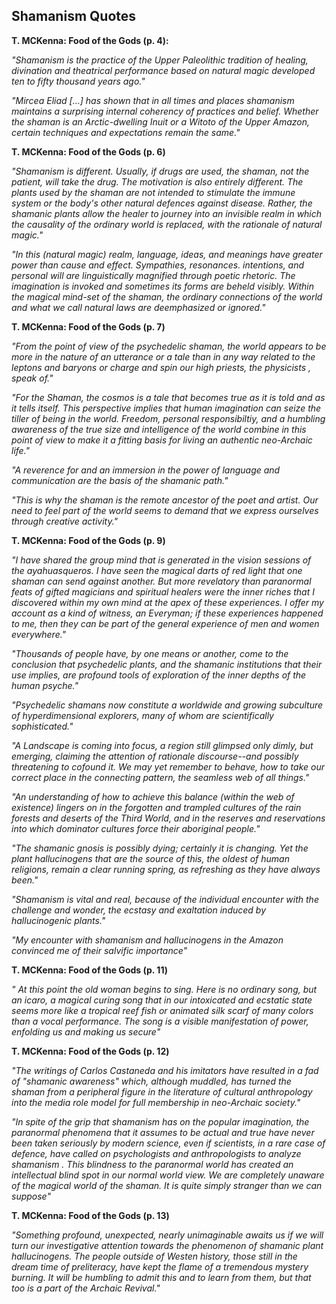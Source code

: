 ## Shamanism Quotes

**T. MCKenna: Food of the Gods (p. 4):**

*"Shamanism is the practice of the Upper Paleolithic tradition of healing, divination and theatrical performance based on natural magic developed ten to fifty thousand years ago."*

*"Mircea Eliad [...] has shown that in all times and places shamanism maintains a surprising internal coherency of practices and belief. Whether the shaman is an Arctic-dwelling Inuit or a Witoto of the Upper Amazon, certain techniques and expectations remain the same."*

**T. MCKenna: Food of the Gods (p. 6)**

*"Shamanism is different. Usually, if drugs are used, the shaman, not the patient, will take the drug. The motivation is also entirely different. The plants used by the shaman are not intended to stimulate the immune system or the body's other natural defences against disease. Rather, the shamanic plants allow the healer to journey into an invisible realm in which the causality of the ordinary world is replaced, with the rationale of natural magic."*

*"In this (natural magic) realm, language, ideas, and meanings have greater power than cause and effect. Sympathies, resonances. intentions, and personal will are linguistically magnified through poetic rhetoric. The imagination is invoked and sometimes its forms are beheld visibly. Within the magical mind-set of the shaman, the ordinary connections of the world and what we call natural laws are deemphasized or ignored."*

**T. MCKenna: Food of the Gods (p. 7)**

*"From the point of view of the psychedelic shaman, the world appears to be more in the nature of an utterance or a tale than in any way related to the leptons and baryons or charge and spin our high priests, the physicists , speak of."*

*"For the Shaman, the cosmos is a tale that becomes true as it is told and as it tells itself. This perspective implies that human imagination can seize the tiller of being in the world. Freedom, personal responsibiltiy, and a humbling awareness of the true size and intelligence of the world combine in this point of view to make it a fitting basis for living an authentic neo-Archaic life."*

*"A reverence for and an immersion in the power of language and communication are the basis of the shamanic path."*

*"This is why the shaman is the remote ancestor of the poet and artist. Our need to feel part of the world seems to demand that we express ourselves through creative activity."*

**T. MCKenna: Food of the Gods (p. 9)**

*"I have shared the group mind that is generated in the vision sessions of the ayahuasqueros. I have seen the magical darts of red light that one shaman can send against another. But more revelatory than paranormal feats of gifted magicians and spiritual healers were the inner riches that I discovered within my own mind at the apex of these experiences. I offer my account as a kind of witness, an Everyman; if these experiences happened to me, then they can be part of the general experience of men and women everywhere."*

*"Thousands of people have, by one means or another, come to the conclusion that psychedelic plants, and the shamanic institutions that their use implies, are profound tools of exploration of the inner depths of the human psyche."*

*"Psychedelic shamans now constitute a worldwide and growing subculture of hyperdimensional explorers, many of whom are scientifically sophisticated."*

*"A Landscape is coming into focus, a region still glimpsed only dimly, but emerging, claiming the attention of rationale discourse--and possibly threatening to cofound it. We may yet remember to behave, how to take our correct place in the connecting pattern, the seamless web of all things."*

*"An understanding of how to achieve this balance (within the web of existence) lingers on in the forgotten and trampled cultures of the rain forests and deserts of the Third World, and in the reserves and reservations into which dominator cultures force their aboriginal people."*

*"The shamanic gnosis is possibly dying; certainly it is changing. Yet the plant hallucinogens that are the source of this, the oldest of human religions, remain a clear running spring, as refreshing as they have always been."*

*"Shamanism is vital and real, because of the individual encounter with the challenge and wonder, the ecstasy and exaltation induced by hallucinogenic plants."*

*"My encounter with shamanism and hallucinogens in the Amazon convinced me of their salvific importance"*

**T. MCKenna: Food of the Gods (p. 11)**

*" At this point the old woman begins to sing. Here is no ordinary song, but an icaro, a magical curing song that in our intoxicated and ecstatic state seems more like a tropical reef fish or animated silk scarf of many colors than a vocal performance. The song is a visible manifestation of power, enfolding us and making us secure"*

**T. MCKenna: Food of the Gods (p. 12)**

*"The writings of Carlos Castaneda and his imitators have resulted in a fad of "shamanic awareness" which, although muddled, has turned the shaman from a peripheral figure in the literature of cultural anthropology into the media role model for full membership in neo-Archaic society."*

*"In spite of the grip that shamanism has on the popular imagination, the paranormal phenomena that it assumes to be actual and true have never been taken seriously by modern science, even if scientists, in a rare case of defence, have called on psychologists and anthropologists to analyze shamanism . This blindness to the paranormal world has created an intellectual blind spot in our normal world view. We are completely unaware of the magical world of the shaman. It is quite simply stranger than we can suppose"*

**T. MCKenna: Food of the Gods (p. 13)**

*"Something profound, unexpected, nearly unimaginable awaits us if we will turn our investigative attention towards the phenomenon of shamanic plant hallucinogens. The people outside of Westen history, those still in the dream time of preliteracy, have kept the flame of a tremendous mystery burning. It will be humbling to admit this and to learn from them, but that too is a part of the Archaic Revival."*

